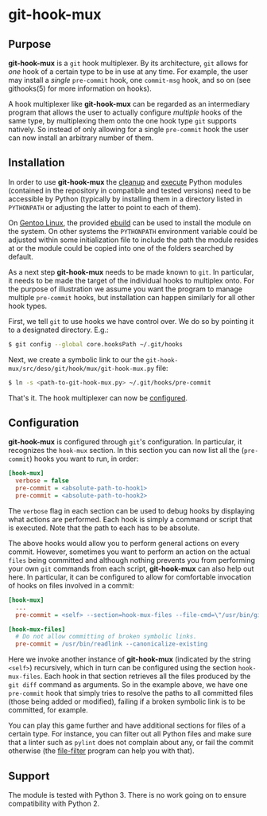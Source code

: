 git-hook-mux
============


Purpose
-------

**git-hook-mux** is a `git` hook multiplexer. By its architecture, `git`
allows for *one* hook of a certain type to be in use at any time. For
example, the user may install a *single* `pre-commit` hook, one
`commit-msg` hook, and so on (see githooks(5) for more information on
hooks).

A hook multiplexer like **git-hook-mux** can be regarded as an
intermediary program that allows the user to actually configure
*multiple* hooks of the same type, by multiplexing them onto the one
hook type `git` supports natively. So instead of only allowing for a
single `pre-commit` hook the user can now install an arbitrary number of
them.


Installation
------------

In order to use **git-hook-mux** the
[cleanup](https://github.com/d-e-s-o/cleanup) and
[execute](https://github.com/d-e-s-o/execute) Python modules (contained
in the repository in compatible and tested versions) need to be
accessible by Python (typically by installing them in a directory listed
in `PYTHONPATH` or adjusting the latter to point to each of them).

On [Gentoo Linux](https://www.gentoo.org/), the provided
[ebuild](https://github.com/d-e-s-o/git-hook-mux-ebuild) can be used to
install the module on the system. On other systems the `PYTHONPATH`
environment variable could be adjusted within some initialization file
to include the path the module resides at or the module could be copied
into one of the folders searched by default.

As a next step **git-hook-mux** needs to be made known to `git`. In
particular, it needs to be made the target of the individual hooks to
multiplex onto. For the purpose of illustration we assume you want the
program to manage multiple `pre-commit` hooks, but installation can
happen similarly for all other hook types.

First, we tell `git` to use hooks we have control over. We do so by
pointing it to a designated directory. E.g.:

```bash
$ git config --global core.hooksPath ~/.git/hooks
```

Next, we create a symbolic link to our the
`git-hook-mux/src/deso/git/hook/mux/git-hook-mux.py` file:
```bash
$ ln -s <path-to-git-hook-mux.py> ~/.git/hooks/pre-commit
```

That's it. The hook multiplexer can now be [configured](#configuration).


Configuration
-------------

**git-hook-mux** is configured through `git`'s configuration. In
particular, it recognizes the `hook-mux` section. In this section you
can now list all the (`pre-commit`) hooks you want to run, in order:
```ini
[hook-mux]
  verbose = false
  pre-commit = <absolute-path-to-hook1>
  pre-commit = <absolute-path-to-hook2>
```

The `verbose` flag in each section can be used to debug hooks by
displaying what actions are performed. Each hook is simply a command or
script that is executed. Note that the path to each has to be absolute.

The above hooks would allow you to perform general actions on every
commit. However, sometimes you want to perform an action on the actual
`files` being committed and although nothing prevents you from
performing your own `git` commands from each script, **git-hook-mux**
can also help out here. In particular, it can be configured to allow for
comfortable invocation of hooks on files involved in a commit:
```ini
[hook-mux]
  ...
  pre-commit = <self> --section=hook-mux-files --file-cmd=\"/usr/bin/git diff --staged --name-only --diff-filter=AM --no-color --no-prefix\"

[hook-mux-files]
  # Do not allow committing of broken symbolic links.
  pre-commit = /usr/bin/readlink --canonicalize-existing
```

Here we invoke another instance of **git-hook-mux** (indicated by the
string `<self>`) recursively, which in turn can be configured using the
section `hook-mux-files`. Each hook in that section retrieves all the
files produced by the `git diff` command as arguments.
So in the example above, we have one `pre-commit` hook that simply tries
to resolve the paths to all committed files (those being added or
modified), failing if a broken symbolic link is to be committed, for
example.

You can play this game further and have additional sections for files of
a certain type. For instance, you can filter out all Python files and
make sure that a linter such as `pylint` does not complain about any, or
fail the commit otherwise (the
[file-filter](https://github.com/d-e-s-o/file-filter) program can help
you with that).


Support
-------

The module is tested with Python 3. There is no work going on to
ensure compatibility with Python 2.
